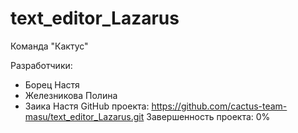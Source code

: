 # text_editor_Lazarus
Команда "Кактус"

Разработчики:
  - Борец Настя
  - Железникова Полина
  - Заика Настя
GitHub проекта: https://github.com/cactus-team-masu/text_editor_Lazarus.git
Завершенность проекта: 0%
